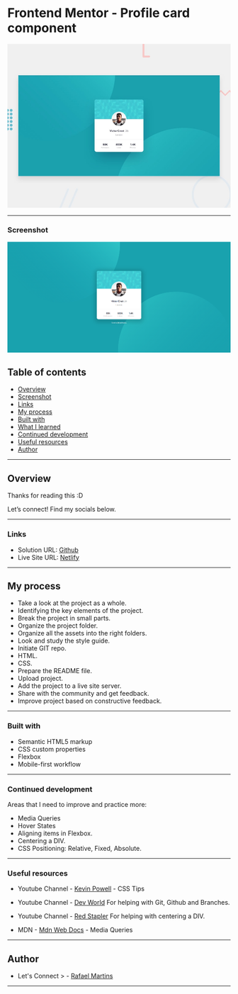 # Frontend Mentor - Profile card component

![Design preview for the Profile card component coding challenge](./design/desktop-preview.jpg)

---

### Screenshot

![My Final Design](./design/Final%20-%20Rafa.png)

## Table of contents

- [Overview](#overview)
- [Screenshot](#screenshot)
- [Links](#links)
- [My process](#my-process)
- [Built with](#built-with)
- [What I learned](#what-i-learned)
- [Continued development](#continued-development)
- [Useful resources](#useful-resources)
- [Author](#author)


---

## Overview



Thanks for reading this :D

Let’s connect! 
Find my socials below.

---

### Links

- Solution URL: [Github](https://github.com/Rafaelbpm/frontendmentor-nft-preview-card)
- Live Site URL: [Netlify](https://rafa-nft-card.netlify.app/)

---

## My process

- Take a look at the project as a whole.
- Identifying the key elements of the project.
- Break the project in small parts.
- Organize the project folder.
- Organize all the assets into the right folders.
- Look and study the style guide.
- Initiate GIT repo.
- HTML.
- CSS.
- Prepare the README file.
- Upload project.
- Add the project to a live site server.
- Share with the community and get feedback.
- Improve project based on constructive feedback.

---

### Built with

- Semantic HTML5 markup
- CSS custom properties
- Flexbox
- Mobile-first workflow

---

### Continued development

Areas that I need to improve and practice more:

- Media Queries
- Hover States
- Aligning items in Flexbox.
- Centering a DIV.
- CSS Positioning: Relative, Fixed, Absolute.

---

### Useful resources

- Youtube Channel - [Kevin Powell](https://www.youtube.com/channel/UCJZv4d5rbIKd4QHMPkcABCw) - CSS Tips

- Youtube Channel - [Dev World](https://www.youtube.com/channel/UCrm-HTaESqxJXyxMcZFOHng) For helping with Git, Github and Branches.

- Youtube Channel - [Red Stapler](https://www.youtube.com/c/RedStapler_channel) For helping with centering a DIV.

- MDN - [Mdn Web Docs](https://developer.mozilla.org/pt-BR/docs/Web/CSS/Media_Queries/Using_media_queries) - Media Queries

---

## Author

- Let's Connect > - [Rafael Martins](https://linktr.ee/kodamob)

---